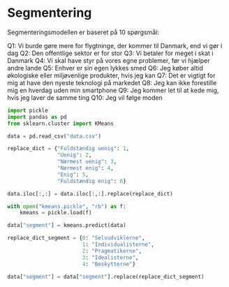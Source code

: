 # Segmentering

Segmenteringsmodellen er baseret på 10 spørgsmål:

Q1: Vi burde gøre mere for flygtninge, der kommer til Danmark, end vi gør i dag
Q2: Den offentlige sektor er for stor
Q3: Vi betaler for meget i skat i Danmark
Q4: Vi skal have styr på vores egne problemer, før vi hjælper andre lande
Q5: Enhver er sin egen lykkes smed
Q6: Jeg køber altid økologiske eller miljøvenlige produkter, hvis jeg kan
Q7: Det er vigtigt for mig at have den nyeste teknologi på markedet
Q8: Jeg kan ikke forestille mig en hverdag uden min smartphone
Q9: Jeg kommer let til at kede mig, hvis jeg laver de samme ting
Q10: Jeg vil følge moden

```python
import pickle
import pandas as pd
from sklearn.cluster import KMeans
```


```python
data = pd.read_csv("data.csv")
```

```python
replace_dict = {"Fuldstændig uenig": 1,
                "Uenig": 2,
                "Nærmest uenig": 3,
                "Nærmest enig": 4,
                "Enig": 5,
                "Fuldstændig enig": 6}

data.iloc[:,:] = data.iloc[:,:].replace(replace_dict)
```


```python
with open("kmeans.pickle", "rb") as f:
    kmeans = pickle.load(f)

data["segment"] = kmeans.predict(data)
```

```python
replace_dict_segment = {0: "Selvudviklerne",
                        1: "Individualisterne",
                        2: "Pragmatikerne",
                        3: "Idealisterne",
                        4: "Beskytterne"}

data["segment"] = data["segment"].replace(replace_dict_segment)
```
